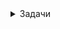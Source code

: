 <details><summary>Задачи</summary>

## Задача 1
	
<details><summary>Раскрой меня</summary>
	
Необходимо развернуть Zabbix мониторинг в компании на одном сервере изспользуя Docker.  
Отдельные контейнеры:  
БД Postgres,  
фронт-энд nginx,  
сервер zabbix  
При этом агент мониторинга zabbix этом сервере, должен быть установлен на сервере локально, не в контейнере и передавать данные на сервер zabbix.   
После перезапуска стека, все настройки должны сохрнятся. Адреса контейнеров статические.  
Решение должно быть оформлено в виде docker-compose  

</details> 
	
<details><summary>Ответ</summary>
	
		version: '3.5'

		services:
		 zabbix-build-base:
		  build:
		   context: ./Dockerfiles/build-base/ubuntu
		   cache_from:
		    - ubuntu:focal
		  image: zabbix-build-base:ubuntu-local

		 zabbix-build-pgsql:
		  build:
		   context: ./Dockerfiles/build-pgsql/ubuntu
		   cache_from:
		    - ubuntu:focal
		   args:
		    BUILD_BASE_IMAGE: zabbix-build-base:ubuntu-local
		  image: zabbix-build-pgsql:ubuntu-local
		  depends_on:
		   - zabbix-build-base

		 zabbix-server:
		  build:
		   context: ./Dockerfiles/server-pgsql/ubuntu
		   cache_from:
		    - ubuntu:focal
		   args:
		    BUILD_BASE_IMAGE: zabbix-build-pgsql:ubuntu-local
		  image: zabbix-server-pgsql:ubuntu-local
		  ports:
		   - "10051:10051"
		  volumes:
		   - /etc/localtime:/etc/localtime:ro
		   - ./zbx_env/usr/lib/zabbix/alertscripts:/usr/lib/zabbix/alertscripts:ro
		   - ./zbx_env/usr/lib/zabbix/externalscripts:/usr/lib/zabbix/externalscripts:ro
		   - ./zbx_env/var/lib/zabbix/export:/var/lib/zabbix/export:rw
		   - ./zbx_env/var/lib/zabbix/modules:/var/lib/zabbix/modules:ro
		   - ./zbx_env/var/lib/zabbix/enc:/var/lib/zabbix/enc:ro
		   - ./zbx_env/var/lib/zabbix/ssh_keys:/var/lib/zabbix/ssh_keys:ro
		   - ./zbx_env/var/lib/zabbix/mibs:/var/lib/zabbix/mibs:ro
		   - snmptraps:/var/lib/zabbix/snmptraps:rw
		  ulimits:
		   nproc: 65535
		   nofile:
		    soft: 20000
		    hard: 40000
		  deploy:
		   resources:
		    limits:
		      cpus: '0.70'
		      memory: 1G
		    reservations:
		      cpus: '0.5'
		      memory: 512M
		  env_file:
		   - ./env_vars/.env_db_pgsql
		   - ./env_vars/.env_srv
		  secrets:
		   - POSTGRES_USER
		   - POSTGRES_PASSWORD
		  depends_on:
		   - postgres-server
		   - zabbix-build-pgsql
		  networks:
		   zbx_net_backend:
		     aliases:
		      - zabbix-server
		      - zabbix-server-pgsql
		      - zabbix-server-ubuntu-pgsql
		      - zabbix-server-pgsql-ubuntu
			ipv4_address: 172.16.239.3 
		   zbx_net_frontend:
		    ipv4_address: 172.16.238.2
		  stop_grace_period: 30s
		  sysctls:
		   - net.ipv4.ip_local_port_range=1024 65000
		   - net.ipv4.conf.all.accept_redirects=0
		   - net.ipv4.conf.all.secure_redirects=0
		   - net.ipv4.conf.all.send_redirects=0
		  labels:
		   com.zabbix.description: "Zabbix server with PostgreSQL database support"
		   com.zabbix.company: "Zabbix LLC"
		   com.zabbix.component: "zabbix-server"
		   com.zabbix.dbtype: "pgsql"
		   com.zabbix.os: "ubuntu"


		 zabbix-web-nginx-pgsql:
		  build:
		   context: ./Dockerfiles/web-nginx-pgsql/ubuntu
		   cache_from:
		    - ubuntu:focal
		   args:
		    BUILD_BASE_IMAGE: zabbix-build-pgsql:ubuntu-local
		  image: zabbix-web-nginx-pgsql:ubuntu-local
		  ports:
		   - "80:8080"
		   - "443:8443"
		  volumes:
		   - /etc/localtime:/etc/localtime:ro
		   - ./zbx_env/etc/ssl/nginx:/etc/ssl/nginx:ro
		   - ./zbx_env/usr/share/zabbix/modules/:/usr/share/zabbix/modules/:ro
		#   - ./env_vars/.ZBX_DB_CA_FILE:/run/secrets/root-ca.pem:ro
		#   - ./env_vars/.ZBX_DB_CERT_FILE:/run/secrets/client-cert.pem:ro
		#   - ./env_vars/.ZBX_DB_KEY_FILE:/run/secrets/client-key.pem:ro
		  deploy:
		   resources:
		    limits:
		      cpus: '0.70'
		      memory: 512M
		    reservations:
		      cpus: '0.5'
		      memory: 256M
		  env_file:
		   - ./env_vars/.env_db_pgsql
		   - ./env_vars/.env_web
		  secrets:
		   - POSTGRES_USER
		   - POSTGRES_PASSWORD
		  depends_on:
		   - postgres-server
		   - zabbix-server
		   - zabbix-build-pgsql
		  healthcheck:
		   test: ["CMD", "curl", "-f", "http://localhost:8080/"]
		   interval: 10s
		   timeout: 5s
		   retries: 3
		   start_period: 30s
		  networks:
		   zbx_net_backend:
		    aliases:
		     - zabbix-web-nginx-pgsql
		     - zabbix-web-nginx-ubuntu-pgsql
		     - zabbix-web-nginx-pgsql-ubuntu
			ipv4_address: 172.16.239.4
		   zbx_net_frontend:
			ipv4_address: 172.16.238.3
		  stop_grace_period: 10s
		  sysctls:
		   - net.core.somaxconn=65535
		  labels:
		   com.zabbix.description: "Zabbix frontend on Nginx web-server with PostgreSQL database support"
		   com.zabbix.company: "Zabbix LLC"
		   com.zabbix.component: "zabbix-frontend"
		   com.zabbix.webserver: "nginx"
		   com.zabbix.dbtype: "pgsql"
		   com.zabbix.os: "ubuntu"

		 postgres-server:
		  image: postgres:13-alpine
		  volumes:
		   - ./zbx_env/var/lib/postgresql/data:/var/lib/postgresql/data:rw
		   - ./env_vars/.ZBX_DB_CA_FILE:/run/secrets/root-ca.pem:ro
		   - ./env_vars/.ZBX_DB_CERT_FILE:/run/secrets/server-cert.pem:ro
		   - ./env_vars/.ZBX_DB_KEY_FILE:/run/secrets/server-key.pem:ro
		  env_file:
		   - ./env_vars/.env_db_pgsql
		  secrets:
		   - POSTGRES_USER
		   - POSTGRES_PASSWORD
		  stop_grace_period: 1m
		  networks:
		   zbx_net_backend:
		    aliases:
		     - postgres-server
		     - pgsql-server
		     - pgsql-database
			ipv4_address: 172.16.239.2
		 db_data_pgsql:
		  image: busybox
		  volumes:
		   - ./zbx_env/var/lib/postgresql/data:/var/lib/postgresql/data:rw


		networks:
		  zbx_net_frontend:
		    driver: bridge
		    driver_opts:
		      com.docker.network.enable_ipv6: "false"
		    ipam:
		      driver: default
		      config:
		      - subnet: 172.16.238.0/24
		  zbx_net_backend:
		    driver: bridge
		    driver_opts:
		      com.docker.network.enable_ipv6: "false"
		    internal: true
		    ipam:
		      driver: default
		      config:
		      - subnet: 172.16.239.0/24

		volumes:
		  snmptraps:

		secrets:
		  POSTGRES_USER:
		    file: ./env_vars/.POSTGRES_USER
		  POSTGRES_PASSWORD:
		    file: ./env_vars/.POSTGRES_PASSWORD

	Не увидел как будет выглядеть конфиг zabbix_agent в таком случае. И где могу найти файлы проекта, чтобы мог запустить сам?

Конфиг можно глянуть тут: 
https://github.com/Fintur8/test2/blob/main/zabbix_agentd.conf

Файлы проекта я брал тут: 
git clone https://github.com/zabbix/zabbix-docker.git

Внес корректировки тут :
 vi ./env_vars/.POSTGRES_USER
 vi ./env_vars/.POSTGRES_PASSWORD

Остальное не трогал.	
	
</details> 
	
## Задача 2
	
<details><summary>Раскрой меня</summary>
  	
Потеряли все пароли, но Jenkins хранит в себе их. Как их восстановить?
  
</details> 
	
<details><summary>Ответ</summary>
	
Если я правильно понял, то можно воспользоваться https://scriptcrunch.com/groovy-script-retrieve-jenkins-credentials/

</details> 
	
## Задача 3
	
<details><summary>Раскрой меня</summary>
  
На сервере остался docker образ, но удалили Dockerfile.  
Как можно восстановить Dockerfile имея только Docker образ?  
  
</details> 
	
<details><summary>Ответ</summary>
	
Можно воспользоваться вот этим способом https://github.com/cucker0/DockerImage2Df  

	Что делает этот скрипт? Как это сделать без подобных скриптов, пользуясь командной строкой? 
	Нужен навык чтения чужих скриптов, а так же понимать как это работает.

Этот скрипт позволяет автоматически сгенерировать dockerfile из docker image с использованием  api докера,  sdk и скрипта питона. 

Можно также воспользоваться командой:
docker history example1 --no-trunc > test.txt
	


</details> 

## Задача 4
	
<details><summary>Раскрой меня</summary>
  
Создать pipeline в Jenkins, в котором есть dropdown выбора среды PROD/STAGE/DEV и еще один dropdown, который получает с Nexus список образов. 
При запуске, вывести в консоль, что было выбрано.  
  
</details> 
	
<details><summary>Ответ</summary>
  	
Установил Jenkins и развернул nexus в контейнере. 

![nexus1](https://user-images.githubusercontent.com/72273619/184480212-986faea7-5e35-4494-9a4d-26e4fdb202b0.JPG)
![nexus](https://user-images.githubusercontent.com/72273619/184480221-39b7e150-9a80-4fd9-b78c-381706f992b1.JPG)
	
Нашел вот такой проект https://github.com/DeekshithSN/Jenkins (https://www.youtube.com/watch?v=G8wVM5irp0k) и все получилось. 

Для получения информации из репозитория nexus используются скрипты images.sh и repo.sh 

в pipeline использовался Active Choices Parameter и Active Choices Reactive Parameter c указанием зависимого Referenced parameters


для отображения repo list: 

	def proc ='/opt/repo.sh'.execute()
	proc.waitFor()       

	def output = proc.in.text
	def exitcode= proc.exitValue()
	def error = proc.err.text

	if (error) {
	    println "Std Err: ${error}"
	    println "Process exit code: ${exitcode}"
	    return exitcode
	}
	return output.tokenize()


для отображения images list: 

	def proc ="/opt/images.sh ${repo}".execute()
	proc.waitFor()       

	def output = proc.in.text
	def exitcode= proc.exitValue()
	def error = proc.err.text

	if (error) {
	    println "Std Err: ${error}"
	    println "Process exit code: ${exitcode}"
	    return exitcode
	}
	return output.tokenize()


В pipeline вставил скрипт для вывода выбраных параметров в консоль: 

	pipeline {
	    agent any
	    stages {
		stage('Test') {
		    steps {
			echo "Выбранный репозиторий ${params.repo}"

			echo "Выбранный образ: ${params.images}"

			echo "Целевая среда: ${params.CHOICE}"

			 }
		}
	    }
	}

![готовый пайп](https://user-images.githubusercontent.com/72273619/184480189-e4c82fcc-1d65-47ed-80dc-e530b3c2eaf0.JPG)

  
</details> 
